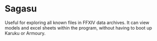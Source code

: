 # Sagasu

Useful for exploring all known files in FFXIV data archives. It can view models and excel sheets within the program, without having to boot up Karuku or Armoury.
